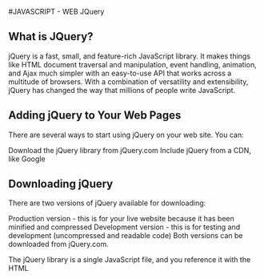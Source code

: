 #JAVASCRIPT - WEB JQuery

## What is JQuery?

jQuery is a fast, small, and feature-rich JavaScript library. It makes things like HTML document traversal and manipulation, event handling, animation, and Ajax much simpler with an easy-to-use API that works across a multitude of browsers. With a combination of versatility and extensibility, jQuery has changed the way that millions of people write JavaScript.

## Adding jQuery to Your Web Pages
There are several ways to start using jQuery on your web site. You can:

Download the jQuery library from jQuery.com
Include jQuery from a CDN, like Google

## Downloading jQuery
There are two versions of jQuery available for downloading:

Production version - this is for your live website because it has been minified and compressed
Development version - this is for testing and development (uncompressed and readable code)
Both versions can be downloaded from jQuery.com.

The jQuery library is a single JavaScript file, and you reference it with the HTML <script> tag (notice that the <script> tag should be inside the <head> section):
```
<head>
<script src="jquery-3.5.1.min.js"></script>
</head>
```
Tip: Place the downloaded file in the same directory as the pages where you wish to use it.

## jQuery CDN
If you don't want to download and host jQuery yourself, you can include it from a CDN (Content Delivery Network).

Google is an example of someone who host jQuery:

Google CDN:
```
<head>
<script src="https://ajax.googleapis.com/ajax/libs/jquery/3.5.1/jquery.min.js"></script>
</head>
```
